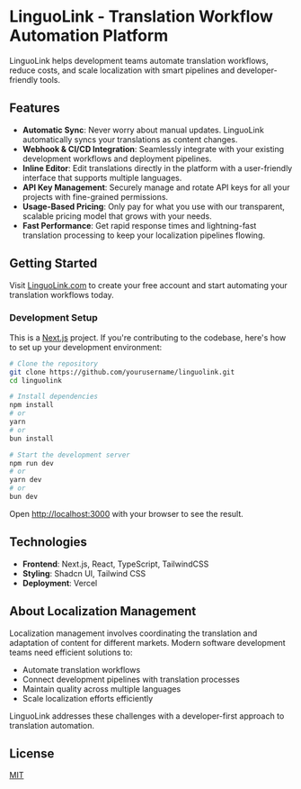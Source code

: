 # LinguoLink - Translation Workflow Automation Platform

LinguoLink helps development teams automate translation workflows, reduce costs, and scale localization with smart pipelines and developer-friendly tools.

## Features

- **Automatic Sync**: Never worry about manual updates. LinguoLink automatically syncs your translations as content changes.
- **Webhook & CI/CD Integration**: Seamlessly integrate with your existing development workflows and deployment pipelines.
- **Inline Editor**: Edit translations directly in the platform with a user-friendly interface that supports multiple languages.
- **API Key Management**: Securely manage and rotate API keys for all your projects with fine-grained permissions.
- **Usage-Based Pricing**: Only pay for what you use with our transparent, scalable pricing model that grows with your needs.
- **Fast Performance**: Get rapid response times and lightning-fast translation processing to keep your localization pipelines flowing.

## Getting Started

Visit [LinguoLink.com](https://linguolink.com) to create your free account and start automating your translation workflows today.

### Development Setup

This is a [Next.js](https://nextjs.org/) project. If you're contributing to the codebase, here's how to set up your development environment:

```bash
# Clone the repository
git clone https://github.com/yourusername/linguolink.git
cd linguolink

# Install dependencies
npm install
# or
yarn
# or
bun install

# Start the development server
npm run dev
# or
yarn dev
# or
bun dev
```

Open [http://localhost:3000](http://localhost:3000) with your browser to see the result.

## Technologies

- **Frontend**: Next.js, React, TypeScript, TailwindCSS
- **Styling**: Shadcn UI, Tailwind CSS
- **Deployment**: Vercel

## About Localization Management

Localization management involves coordinating the translation and adaptation of content for different markets. Modern software development teams need efficient solutions to:

- Automate translation workflows
- Connect development pipelines with translation processes
- Maintain quality across multiple languages
- Scale localization efforts efficiently

LinguoLink addresses these challenges with a developer-first approach to translation automation.

## License

[MIT](LICENSE)
